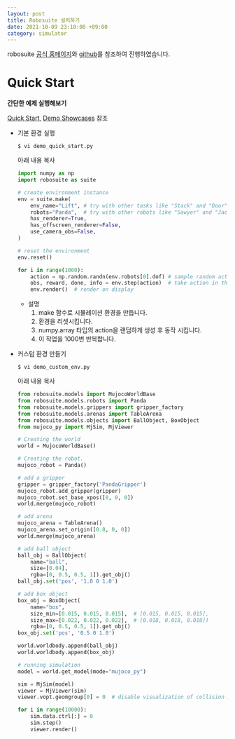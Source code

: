```yaml
---
layout: post
title: Robosuite 설치하기
date: 2021-10-09 23:10:00 +09:00
category: simulator
---
```

robosuite [ 공식 홈페이지](https://robosuite.ai/docs/overview.html)와 [github](https://github.com/openai/mujoco-py)를 참조하여 진행하였습니다.

# Quick Start

**간단한 예제 실행해보기**

[Quick Start](https://robosuite.ai/docs/quickstart.html), [Demo Showcases](https://robosuite.ai/docs/demos.html) 참조

- 기본 환경 실행

  ~~~
  $ vi demo_quick_start.py
  ~~~

  아래 내용 복사

  ~~~python
  import numpy as np
  import robosuite as suite
  
  # create environment instance
  env = suite.make(
      env_name="Lift", # try with other tasks like "Stack" and "Door"
      robots="Panda",  # try with other robots like "Sawyer" and "Jaco"
      has_renderer=True,
      has_offscreen_renderer=False,
      use_camera_obs=False,
  )
  
  # reset the environment
  env.reset()
  
  for i in range(1000):
      action = np.random.randn(env.robots[0].dof) # sample random action
      obs, reward, done, info = env.step(action)  # take action in the environment
      env.render()  # render on display
  ~~~

  - 설명
    1. make 함수로 시뮬레이션 환경을 만듭니다.
    2. 환경을 리셋시킵니다.
    3. numpy.array 타입의 action을 랜덤하게 생성 후 동작 시킵니다.
    4. 이 작업을 1000번 반복합니다.


- 커스텀 환경 만들기

  ~~~
  $ vi demo_custom_env.py
  ~~~

  아래 내용 복사

  ~~~python
  from robosuite.models import MujocoWorldBase
  from robosuite.models.robots import Panda
  from robosuite.models.grippers import gripper_factory
  from robosuite.models.arenas import TableArena
  from robosuite.models.objects import BallObject, BoxObject
  from mujoco_py import MjSim, MjViewer
  
  # Creating the world
  world = MujocoWorldBase()
  
  # Creating the robot.
  mujoco_robot = Panda()
  
  # add a gripper
  gripper = gripper_factory('PandaGripper')
  mujoco_robot.add_gripper(gripper)
  mujoco_robot.set_base_xpos([0, 0, 0])
  world.merge(mujoco_robot)
  
  # add arena
  mujoco_arena = TableArena()
  mujoco_arena.set_origin([0.8, 0, 0])
  world.merge(mujoco_arena)
  
  # add ball object
  ball_obj = BallObject(
      name="ball",
      size=[0.04],
      rgba=[0, 0.5, 0.5, 1]).get_obj()
  ball_obj.set('pos', '1.0 0 1.0')
  
  # add box object
  box_obj = BoxObject(
      name="box",
      size_min=[0.015, 0.015, 0.015],  # [0.015, 0.015, 0.015],
      size_max=[0.022, 0.022, 0.022],  # [0.018, 0.018, 0.018])
      rgba=[0, 0.5, 0.5, 1]).get_obj()
  box_obj.set('pos', '0.5 0 1.0')
  
  world.worldbody.append(ball_obj)
  world.worldbody.append(box_obj)
  
  # running simulation 
  model = world.get_model(mode="mujoco_py")
  
  sim = MjSim(model)
  viewer = MjViewer(sim)
  viewer.vopt.geomgroup[0] = 0  # disable visualization of collision mesh
  
  for i in range(10000):
      sim.data.ctrl[:] = 0
      sim.step()
      viewer.render()
  ~~~
